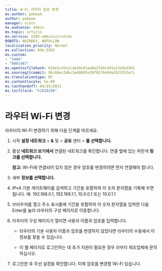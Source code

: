 ```yaml
---
title: W-Fi 라우터 암호 변경
ms.author: pebaum
author: pebaum
manager: scotv
ms.audience: Admin
ms.topic: article
ms.service: o365-administration
ROBOTS: NOINDEX, NOFOLLOW
localization_priority: Normal
ms.collection: Adm_O365
ms.custom:
- "3486"
- "9001467"
ms.openlocfilehash: 61de1cd3e1cab28c01aa0a2fddcd41a13a92d361
ms.sourcegitcommit: 8bc60ec34bc1e40685e3976576e04a2623f63a7c
ms.translationtype: MT
ms.contentlocale: ko-KR
ms.lasthandoff: 04/15/2021
ms.locfileid: "51818190"
---
```

# <a name="change-your-wi-fi-router-password"></a>라우터 Wi-Fi 변경

라우터의 Wi-Fi 변경하기 위해 다음 단계를 따르세요.

1. 시작 **설정 네트워크**  >  **&** 및  >  **공유** 센터  >  **를 선택합니다.**

2. 활성 **네트워크 보기에서** 연결된 네트워크를 확인합니다. 연결 옆에 있는 파란색 **링크를 선택합니다.**<br>

   **참고:** Wi-Fi에 연결되어 있지 않은 경우 암호를 변경하려면 먼저 연결해야 합니다.

3. 세부 **정보를 선택합니다.**

4. IPv4 기본 게이트웨이를 검색하고 기간을 포함하여 이 숫자 문자열을 기록해 두면 됩니다. 예: 192.168.0.1, 192.168.1.1, 10.0.0.1 또는 10.0.1.1

5. 브라우저를 열고 주소 표시줄에 기간을 포함하여 이 숫자 문자열을 입력한 다음 Enter를 눌러 라우터의 구성 페이지로 이동합니다.

6. 라우터의 구성 페이지가 열리면 사용자 이름과 암호를 입력합니다.<br>
   - 라우터의 기본 사용자 이름과 암호를 변경하지 않았다면 라우터의 수동에서 이 정보를 찾을 수 있습니다.

   - 이 웹 페이지로 로그인하는 데 추가 지원이 필요한 경우 라우터 제조업체에 문의하십시오.

7. 로그인한 후 무선 설정을 확인합니다. 이제 암호를 변경할 Wi-Fi 있습니다.
